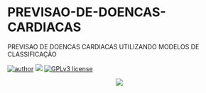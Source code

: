 # PREVISAO-DE-DOENCAS-CARDIACAS
PREVISAO DE DOENCAS CARDIACAS UTILIZANDO MODELOS DE CLASSIFICAÇÃO


[![author](https://img.shields.io/badge/author-evaldojunior-red.svg)](https://www.linkedin.com/in/evaldo-junior-89094244/) [![](https://img.shields.io/badge/python-3.7+-blue.svg)](https://www.python.org/downloads/release/python-365/) [![GPLv3 license](https://img.shields.io/badge/License-GPLv3-blue.svg)](http://perso.crans.org/besson/LICENSE.html)

<p align="center">
  <img src="0 - Capa Previsao de Doencas Cardiacas com Machine Learnin g.png" >
</p>


